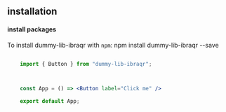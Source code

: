 ## installation

#### install packages

To install dummy-lib-ibraqr with `npm`:
    npm install dummy-lib-ibraqr --save


```jsx 

    import { Button } from "dummy-lib-ibraqr";



    const App = () => <Button label="Click me" />

    export default App;

```

